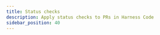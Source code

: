 ```yaml
---
title: Status checks
description: Apply status checks to PRs in Harness Code
sidebar_position: 40
---
```


